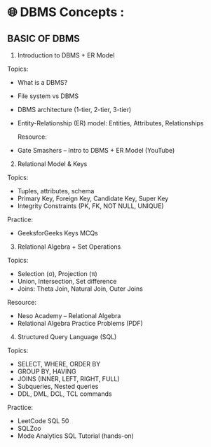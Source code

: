  # 🌐 DBMS Concepts :

## BASIC OF DBMS 
1) Introduction to DBMS + ER Model

Topics:
- What is a DBMS?
- File system vs DBMS
- DBMS architecture (1-tier, 2-tier, 3-tier)
- Entity-Relationship (ER) model: Entities, Attributes, Relationships

  Resource:
- Gate Smashers – Intro to DBMS + ER Model (YouTube)
2) Relational Model & Keys

Topics:
- Tuples, attributes, schema
- Primary Key, Foreign Key, Candidate Key, Super Key
- Integrity Constraints (PK, FK, NOT NULL, UNIQUE)

Practice:
- GeeksforGeeks Keys MCQs
3. Relational Algebra + Set Operations 

Topics:
- Selection (σ), Projection (π)
- Union, Intersection, Set difference
- Joins: Theta Join, Natural Join, Outer Joins

Resource:
- Neso Academy – Relational Algebra
- Relational Algebra Practice Problems (PDF)

 4. Structured Query Language (SQL) 

Topics:
- SELECT, WHERE, ORDER BY
- GROUP BY, HAVING
- JOINS (INNER, LEFT, RIGHT, FULL)
- Subqueries, Nested queries
- DDL, DML, DCL, TCL commands

Practice:
- LeetCode SQL 50
- SQLZoo
- Mode Analytics SQL Tutorial (hands-on)


   

